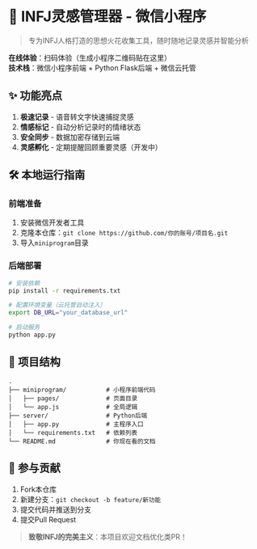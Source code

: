 # 🌟 INFJ灵感管理器 - 微信小程序

> 专为INFJ人格打造的思想火花收集工具，随时随地记录灵感并智能分析

**在线体验**：扫码体验（生成小程序二维码贴在这里）  
**技术栈**：微信小程序前端 + Python Flask后端 + 微信云托管

## ✨ 功能亮点
1. **极速记录** - 语音转文字快速捕捉灵感  
2. **情感标记** - 自动分析记录时的情绪状态  
3. **安全同步** - 数据加密存储到云端  
4. **灵感孵化** - 定期提醒回顾重要灵感（开发中）

## 🛠 本地运行指南

### 前端准备
1. 安装微信开发者工具  
2. 克隆本仓库：`git clone https://github.com/你的账号/项目名.git`  
3. 导入`miniprogram`目录

### 后端部署
```bash
# 安装依赖
pip install -r requirements.txt

# 配置环境变量（云托管自动注入）
export DB_URL="your_database_url"

# 启动服务
python app.py
```

## 🔧 项目结构
```
.
├── miniprogram/           # 小程序前端代码
│   ├── pages/             # 页面目录
│   └── app.js             # 全局逻辑
├── server/                # Python后端
│   ├── app.py             # 主程序入口
│   └── requirements.txt   # 依赖列表
└── README.md              # 你现在看的文档
```

## 🤝 参与贡献
1. Fork本仓库  
2. 新建分支：`git checkout -b feature/新功能`  
3. 提交代码并推送到分支  
4. 提交Pull Request

> **致敬INFJ的完美主义**：本项目欢迎文档优化类PR！
